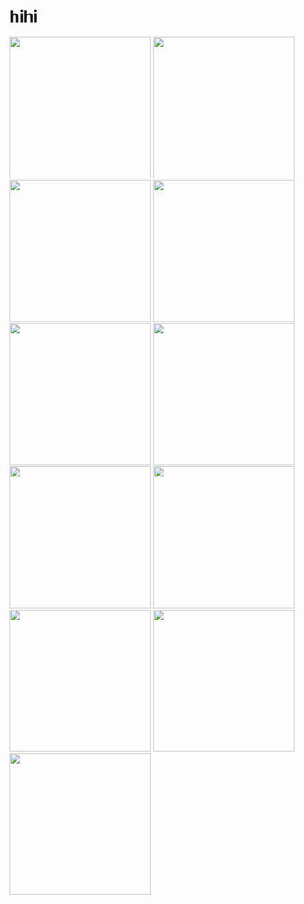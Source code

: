 # hihi
 <img width="250" src="https://user-images.githubusercontent.com/63664661/79888457-aab0c280-8437-11ea-9391-8bcf863e9cb3.png">
<img width="250" src="https://user-images.githubusercontent.com/63664661/79889350-daac9580-8438-11ea-82dd-5ad0a9ef8bc0.png">
<img width="250" src="https://user-images.githubusercontent.com/63664661/79889663-53abed00-8439-11ea-9772-f592e8bebf33.png">
<img width="250" src="https://user-images.githubusercontent.com/63664661/79889799-7e964100-8439-11ea-9ca5-7866ba50a482.png">
<img width="250" src="https://user-images.githubusercontent.com/63664661/79890063-e482c880-8439-11ea-89d2-cbac495204b2.png">
<img width="250" src="https://user-images.githubusercontent.com/63664661/79890092-ef3d5d80-8439-11ea-92b7-7e3115df185b.png">
<img width="250" src="https://user-images.githubusercontent.com/63664661/79891174-979ff180-843b-11ea-953c-a5dad1afebf1.png">
<img width="250" src="https://user-images.githubusercontent.com/63664661/79891231-aa1a2b00-843b-11ea-83de-0bea86b3e203.png">
<img width="250" src="https://user-images.githubusercontent.com/63664661/79891254-b1d9cf80-843b-11ea-9cc1-0053a78a886a.png">
<img width="250" src="https://user-images.githubusercontent.com/63664661/79891281-bc946480-843b-11ea-9744-9f2dd6952184.png">
<img width="250" src="https://user-images.githubusercontent.com/63664661/105638413-d0329700-5eb5-11eb-8c63-7e7425d72104.jpg">

